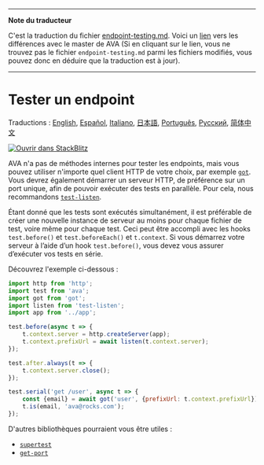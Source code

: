___
**Note du traducteur**

C'est la traduction du fichier [endpoint-testing.md](https://github.com/avajs/ava/blob/main/docs/recipes/endpoint-testing.md). Voici un [lien](https://github.com/avajs/ava/compare/b208d143ad852dc95aa8b44eed94ac1f404a25f4...main#diff-efa0df6e15dc5a83e221dd3df4ea71b65f14ae5b61b31e17354efd36f4358519) vers les différences avec le master de AVA (Si en cliquant sur le lien, vous ne trouvez pas le fichier `endpoint-testing.md` parmi les fichiers modifiés, vous pouvez donc en déduire que la traduction est à jour).
___
# Tester un endpoint

Traductions : [English](https://github.com/avajs/ava/raw/main/docs/recipes/endpoint-testing.md), [Español](https://github.com/avajs/ava-docs/blob/main/es_ES/docs/recipes/endpoint-testing.md), [Italiano](https://github.com/avajs/ava-docs/blob/main/it_IT/docs/recipes/endpoint-testing.md),  [日本語](https://github.com/avajs/ava-docs/blob/main/ja_JP/docs/recipes/endpoint-testing.md), [Português](https://github.com/avajs/ava-docs/blob/main/pt_BR/docs/recipes/endpoint-testing.md), [Русский](https://github.com/avajs/ava-docs/blob/main/ru_RU/docs/recipes/endpoint-testing.md), [简体中文](https://github.com/avajs/ava-docs/blob/main/zh_CN/docs/recipes/endpoint-testing.md)

[![Ouvrir dans StackBlitz](https://developer.stackblitz.com/img/open_in_stackblitz.svg)](https://stackblitz.com/github/avajs/ava/tree/main/examples/endpoint-testing?file=test.js&terminal=test&view=editor)

AVA n'a pas de méthodes internes pour tester les endpoints, mais vous pouvez utiliser n'importe quel client HTTP de votre choix, par exemple [`got`](https://github.com/sindresorhus/got). Vous devrez également démarrer un serveur HTTP, de préférence sur un port unique, afin de pouvoir exécuter des tests en parallèle. Pour cela, nous recommandons [`test-listen`](https://github.com/zeit/test-listen).

Étant donné que les tests sont exécutés simultanément, il est préférable de créer une nouvelle instance de serveur au moins pour chaque fichier de test, voire même pour chaque test. Ceci peut être accompli avec les hooks `test.before()` et `test.beforeEach()` et `t.context`. Si vous démarrez votre serveur à l’aide d’un hook `test.before()`, vous devez vous assurer d’exécuter vos tests en série.

Découvrez l'exemple ci-dessous :

```js
import http from 'http';
import test from 'ava';
import got from 'got';
import listen from 'test-listen';
import app from '../app';

test.before(async t => {
	t.context.server = http.createServer(app);
	t.context.prefixUrl = await listen(t.context.server);
});

test.after.always(t => {
	t.context.server.close();
});

test.serial('get /user', async t => {
	const {email} = await got('user', {prefixUrl: t.context.prefixUrl}).json();
	t.is(email, 'ava@rocks.com');
});
```

D'autres bibliothèques pourraient vous être utiles :

- [`supertest`](https://github.com/visionmedia/supertest)
- [`get-port`](https://github.com/sindresorhus/get-port)
